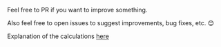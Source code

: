Feel free to PR if you want to improve something. 

Also feel free to open issues to suggest improvements, bug fixes, etc. 😊


Explanation of the calculations [here](http://mathb.in/56186)
